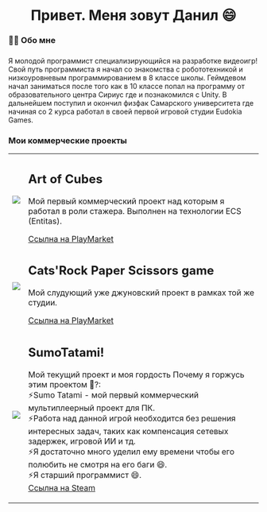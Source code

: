 <h1 align = "center">Привет. Меня зовут Данил 😄 </h1>

<h3 align="left">👩‍💻  Обо мне</h3>

###

<p align="left"> Я молодой программист специализирующийся на разработке видеоигр! Свой путь программиста я начал со знакомства с робототехникой и низкоуровневым программированием в 8 классе школы. 
  Геймдевом начал заниматься после того как в 10 классе попал на программу от образовательного центра Сириус где и познакомился с Unity. В дальнейшем поступил и окончил физфак Самарского университета где начиная со 2 курса работал
  в своей первой игровой студии Eudokia Games.

<h3 align="left">Мои коммерческие проекты</h3>


<table>
    <tr>
        <td>
          <img src="https://play-lh.googleusercontent.com/sWJLzad5X090JMdFSd_Jczd2zNLd5mGLxStRy0Qp_NmnZJwS94EtrVAUneGlpam8sfs=w240-h480-rw" style="max-width: 400px; max-height: 400px;">
        </td>
        <td>
            <h2>Art of Cubes</h2>
            <p>Мой первый коммерческий проект над которым я работал в роли стажера. Выполнен на технологии ECS (Entitas).</p>
          <a href="https://play.google.com/store/apps/details?id=com.EudokiaGames.ArtOfCub&hl=en">Ссылна на PlayMarket</a>
        </td>
    </tr>
    <tr>
        <td>
          <img src="https://play-lh.googleusercontent.com/C1OqXd3Q_8T0quMzF-W9II3T0rfLoSoFPDfWExWIuLqaH674f5_PA_-PT2ZcAOm9GsI=w240-h480-rw" style="max-width: 400px; max-height: 400px;">
        </td>
        <td>
            <h2>Cats'Rock Paper Scissors game</h2>
            <p>Мой слудующий уже джуновский проект в рамках той же студии.</p>
          <a href="https://play.google.com/store/apps/details?id=com.EudokiaGames.KungFurClubNew&hl=en">Ссылна на PlayMarket</a>
        </td>
    </tr>

  <tr>
        <td>
          <img src=https://shared.akamai.steamstatic.com/store_item_assets/steam/apps/1707170/header.jpg?t=1724647107" style="max-width: 400px; max-height: 400px;">
        </td>
        <td>
            <h2>SumoTatami!</h2>
            <p>Мой текущий проект и моя гордость Почему я горжусь этим проектом 🤔?:
<br> ⚡Sumo Tatami - мой первый коммерческий мультиплеерный проект для ПК.
<br> ⚡Работа над данной игрой необходится без решения интересных задач, таких как компенсация сетевых задержек, игровой ИИ и тд.
<br> ⚡Я достаточно много уделил ему времени чтобы его полюбить не смотря на его баги 😄.
<br> ⚡Я старший программист 😄.
<br> <a href="https://store.steampowered.com/app/1707170/Sumo_Tatami/">Ссылна на Steam</a>
        </td>
    </tr>
</table>






  <!--
  
  <br><br>- 🔭 Участвовал в бассейне Школы 21 от Сбера.<br>- 📚 Завершил курсы по веб-разработке Яндекс Практикум!<br>- ⚡ Являюсь старшим студентом на курсе Веб-разработки Яндекс Практикум.</p>
-->
<!--
**KobzarevFizDev/KobzarevFizDev** is a ✨ _special_ ✨ repository because its `README.md` (this file) appears on your GitHub profile.

Here are some ideas to get you started:

- 🔭 I’m currently working on ...
- 🌱 I’m currently learning ...
- 👯 I’m looking to collaborate on ...
- 🤔 I’m looking for help with ...
- 💬 Ask me about ...
- 📫 How to reach me: ...
- 😄 Pronouns: ...
- ⚡ Fun fact: ...
-->
